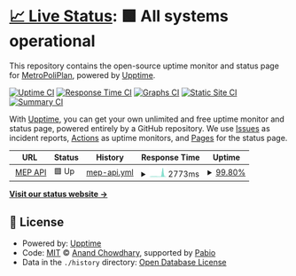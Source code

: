 # [📈 Live Status](https://MetroPoliPlan.github.io/MEP-Status): <!--live status--> **🟩 All systems operational**

This repository contains the open-source uptime monitor and status page for [MetroPoliPlan](https://MetroPoliPlan.github.io/MEP-Status), powered by [Upptime](https://github.com/upptime/upptime).

[![Uptime CI](https://github.com/MetroPoliPlan/MEP-Status/workflows/Uptime%20CI/badge.svg)](https://github.com/MetroPoliPlan/MEP-Status/actions?query=workflow%3A%22Uptime+CI%22)
[![Response Time CI](https://github.com/MetroPoliPlan/MEP-Status/workflows/Response%20Time%20CI/badge.svg)](https://github.com/MetroPoliPlan/MEP-Status/actions?query=workflow%3A%22Response+Time+CI%22)
[![Graphs CI](https://github.com/MetroPoliPlan/MEP-Status/workflows/Graphs%20CI/badge.svg)](https://github.com/MetroPoliPlan/MEP-Status/actions?query=workflow%3A%22Graphs+CI%22)
[![Static Site CI](https://github.com/MetroPoliPlan/MEP-Status/workflows/Static%20Site%20CI/badge.svg)](https://github.com/MetroPoliPlan/MEP-Status/actions?query=workflow%3A%22Static+Site+CI%22)
[![Summary CI](https://github.com/MetroPoliPlan/MEP-Status/workflows/Summary%20CI/badge.svg)](https://github.com/MetroPoliPlan/MEP-Status/actions?query=workflow%3A%22Summary+CI%22)

With [Upptime](https://upptime.js.org), you can get your own unlimited and free uptime monitor and status page, powered entirely by a GitHub repository. We use [Issues](https://github.com/MetroPoliPlan/MEP-Status/issues) as incident reports, [Actions](https://github.com/MetroPoliPlan/MEP-Status/actions) as uptime monitors, and [Pages](https://MetroPoliPlan.github.io/MEP-Status) for the status page.

<!--start: status pages-->
<!-- This summary is generated by Upptime (https://github.com/upptime/upptime) -->
<!-- Do not edit this manually, your changes will be overwritten -->
<!-- prettier-ignore -->
| URL | Status | History | Response Time | Uptime |
| --- | ------ | ------- | ------------- | ------ |
| <img alt="" src="https://icons.duckduckgo.com/ip3/api.metropoliplan.org.ico" height="13"> [MEP API](https://api.metropoliplan.org/api/healthz) | 🟩 Up | [mep-api.yml](https://github.com/MetroPoliPlan/MEP-Status/commits/HEAD/history/mep-api.yml) | <details><summary><img alt="Response time graph" src="./graphs/mep-api/response-time-week.png" height="20"> 2773ms</summary><br><a href="https://MetroPoliPlan.github.io/MEP-Status/history/mep-api"><img alt="Response time 1161" src="https://img.shields.io/endpoint?url=https%3A%2F%2Fraw.githubusercontent.com%2FMetroPoliPlan%2FMEP-Status%2FHEAD%2Fapi%2Fmep-api%2Fresponse-time.json"></a><br><a href="https://MetroPoliPlan.github.io/MEP-Status/history/mep-api"><img alt="24-hour response time 849" src="https://img.shields.io/endpoint?url=https%3A%2F%2Fraw.githubusercontent.com%2FMetroPoliPlan%2FMEP-Status%2FHEAD%2Fapi%2Fmep-api%2Fresponse-time-day.json"></a><br><a href="https://MetroPoliPlan.github.io/MEP-Status/history/mep-api"><img alt="7-day response time 2773" src="https://img.shields.io/endpoint?url=https%3A%2F%2Fraw.githubusercontent.com%2FMetroPoliPlan%2FMEP-Status%2FHEAD%2Fapi%2Fmep-api%2Fresponse-time-week.json"></a><br><a href="https://MetroPoliPlan.github.io/MEP-Status/history/mep-api"><img alt="30-day response time 1374" src="https://img.shields.io/endpoint?url=https%3A%2F%2Fraw.githubusercontent.com%2FMetroPoliPlan%2FMEP-Status%2FHEAD%2Fapi%2Fmep-api%2Fresponse-time-month.json"></a><br><a href="https://MetroPoliPlan.github.io/MEP-Status/history/mep-api"><img alt="1-year response time 1161" src="https://img.shields.io/endpoint?url=https%3A%2F%2Fraw.githubusercontent.com%2FMetroPoliPlan%2FMEP-Status%2FHEAD%2Fapi%2Fmep-api%2Fresponse-time-year.json"></a></details> | <details><summary><a href="https://MetroPoliPlan.github.io/MEP-Status/history/mep-api">99.80%</a></summary><a href="https://MetroPoliPlan.github.io/MEP-Status/history/mep-api"><img alt="All-time uptime 99.56%" src="https://img.shields.io/endpoint?url=https%3A%2F%2Fraw.githubusercontent.com%2FMetroPoliPlan%2FMEP-Status%2FHEAD%2Fapi%2Fmep-api%2Fuptime.json"></a><br><a href="https://MetroPoliPlan.github.io/MEP-Status/history/mep-api"><img alt="24-hour uptime 98.57%" src="https://img.shields.io/endpoint?url=https%3A%2F%2Fraw.githubusercontent.com%2FMetroPoliPlan%2FMEP-Status%2FHEAD%2Fapi%2Fmep-api%2Fuptime-day.json"></a><br><a href="https://MetroPoliPlan.github.io/MEP-Status/history/mep-api"><img alt="7-day uptime 99.80%" src="https://img.shields.io/endpoint?url=https%3A%2F%2Fraw.githubusercontent.com%2FMetroPoliPlan%2FMEP-Status%2FHEAD%2Fapi%2Fmep-api%2Fuptime-week.json"></a><br><a href="https://MetroPoliPlan.github.io/MEP-Status/history/mep-api"><img alt="30-day uptime 99.51%" src="https://img.shields.io/endpoint?url=https%3A%2F%2Fraw.githubusercontent.com%2FMetroPoliPlan%2FMEP-Status%2FHEAD%2Fapi%2Fmep-api%2Fuptime-month.json"></a><br><a href="https://MetroPoliPlan.github.io/MEP-Status/history/mep-api"><img alt="1-year uptime 99.56%" src="https://img.shields.io/endpoint?url=https%3A%2F%2Fraw.githubusercontent.com%2FMetroPoliPlan%2FMEP-Status%2FHEAD%2Fapi%2Fmep-api%2Fuptime-year.json"></a></details>

<!--end: status pages-->

[**Visit our status website →**](https://MetroPoliPlan.github.io/MEP-Status)

## 📄 License

- Powered by: [Upptime](https://github.com/upptime/upptime)
- Code: [MIT](./LICENSE) © [Anand Chowdhary](https://anandchowdhary.com), supported by [Pabio](https://pabio.com)
- Data in the `./history` directory: [Open Database License](https://opendatacommons.org/licenses/odbl/1-0/)
